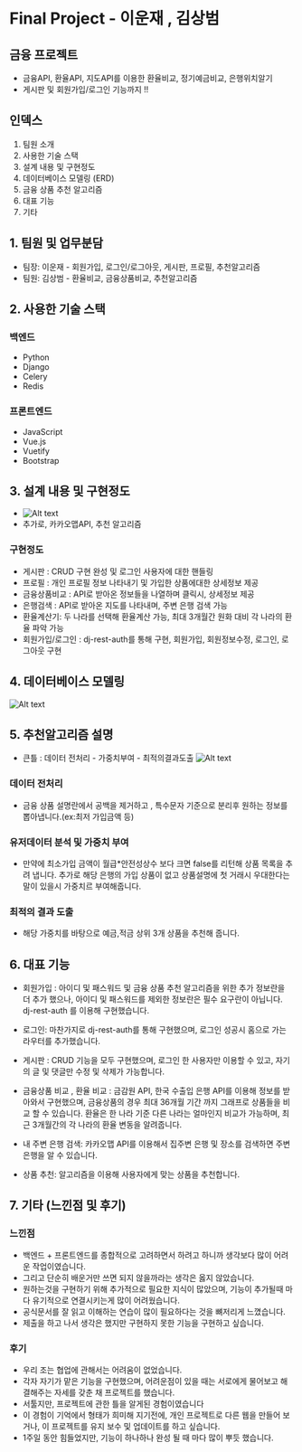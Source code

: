 # Final Project - 이운재 , 김상범

## 금융 프로젝트
- 금융API, 환율API, 지도API를 이용한 환율비교, 정기예금비교, 은행위치알기
- 게시판 및 회원가입/로그인 기능까지 !!

## 인덱스
1. 팀원 소개
2. 사용한 기술 스택
3. 설계 내용 및 구현정도
4. 데이터베이스 모델링 (ERD)
5. 금융 상품 추천 알고리즘
6. 대표 기능
7. 기타

## 1. 팀원 및 업무분담
- 팀장: 이운재 - 회원가입, 로그인/로그아웃, 게시판, 프로필, 추천알고리즘
- 팀원: 김상범 - 환율비교, 금융상품비교, 추천알고리즘

## 2. 사용한 기술 스택
### 백엔드
- Python
- Django
- Celery
- Redis

### 프론트엔드
- JavaScript
- Vue.js
- Vuetify
- Bootstrap


## 3. 설계 내용 및 구현정도
- ![Alt text](image.png)
- 추가로, 카카오맵API, 추천 알고리즘
### 구현정도
- 게시판 : CRUD 구현 완성 및 로그인 사용자에 대한 핸들링
- 프로필 : 개인 프로필 정보 나타내기 및 가입한 상품에대한 상세정보 제공
- 금융상품비교 : API로 받아온 정보들을 나열하며 클릭시, 상세정보 제공
- 은행검색 : API로 받아온 지도를 나타내며, 주변 은행 검색 가능
- 환율계산기: 두 나라를 선택해 환율계산 가능, 최대 3개월간 원화 대비 각 나라의 환율 파악 가능
- 회원가입/로그인 : dj-rest-auth를 통해 구현, 회원가입, 회원정보수정, 로그인, 로그아웃 구현


## 4. 데이터베이스 모델링
![Alt text](image-1.png)

## 5. 추천알고리즘 설명
- 큰틀 : 데이터 전처리 - 가중치부여 - 최적의결과도출
![Alt text](image-2.png)

### 데이터 전처리
- 금융 상품 설명란에서 공백을 제거하고 , 특수문자 기준으로 분리후 원하는 정보를 뽑아냅니다.(ex:최저 가입금액 등)
### 유저데이터 분석 및 가중치 부여
- 만약에 최소가입 금액이 월급*안전성상수 보다 크면  false를 리턴해 상품 목록을 추려 냅니다. 추가로 해당 은행의 가입 상품이 없고 상품설명에 첫 거래시 우대한다는 말이 있을시 가중치르 부여해줍니다.
### 최적의 결과 도출
- 해당 가중치를 바탕으로 예금,적금 상위 3개 상품을 추천해 줍니다.
## 6. 대표 기능
- 회원가입 : 아이디 및 패스워드 및 금융 상품 추천 알고리즘을 위한 추가 정보란을 더 추가 했으나, 아이디 및 패스워드를 제외한 정보란은 필수 요구란이 아닙니다. dj-rest-auth 를 이용해 구현했습니다.

- 로그인: 마찬가지로 dj-rest-auth를 통해 구현했으며, 로그인 성공시 홈으로 가는 라우터를 추가했습니다.

- 게시판 : CRUD 기능을 모두 구현했으며, 로그인 한 사용자만 이용할 수 있고, 자기의 글 및 댓글만 수정 및 삭제가 가능합니다.

- 금융상품 비교 , 환율 비교 : 금감원 API, 한국 수출입 은행 API를 이용해 정보를 받아와서 구현했으며, 금융상품의 경우 최대 36개월 기간 까지 그래프로 상품들을 비교 할 수 있습니다. 환율은 한 나라 기준 다른 나라는 얼마인지 비교가 가능하며, 최근 3개월간의 각 나라의 환율 변동을 알려줍니다.

- 내 주변 은행 검색: 카카오맵 API를 이용해서 집주변 은행 및 장소를 검색하면 주변 은행을 알 수 있습니다.

- 상품 추천: 알고리즘을 이용해 사용자에게 맞는 상품을 추천합니다.

## 7. 기타 (느낀점 및 후기)
### 느낀점
- 백엔드 + 프론트엔드를 종합적으로 고려하면서 하려고 하니까 생각보다 많이 어려운 작업이였습니다. 
- 그리고 단순히 배운거만 쓰면 되지 않을까라는 생각은 옳지 않았습니다.
- 원하는것을 구현하기 위해 추가적으로 필요한 지식이 많았으며, 기능이 추가될때 마다 유기적으로 연결시키는게 많이 어려웠습니다.
- 공식문서를 잘 읽고 이해하는 연습이 많이 필요하다는 것을 뼈저리게 느꼈습니다.
- 제출을 하고 나서 생각은 했지만 구현하지 못한 기능을 구현하고 싶습니다.
### 후기
- 우리 조는 협업에 관해서는 어려움이 없었습니다.
- 각자 자기가 맡은 기능을 구현했으며, 어려운점이 있을 때는 서로에게 물어보고 해결해주는 자세를 갖춘 채 프로젝트를 했습니다.
- 서툴지만, 프로젝트에 관한 틀을 알게된 경험이였습니다
- 이 경험이 기억에서 형태가 희미해 지기전에, 개인 프로젝트로 다른 웹을 만들어 보거나, 이 프로젝트를 유지 보수 및 업데이트를 하고 싶습니다.
- 1주일 동안 힘들었지만, 기능이 하나하나 완성 될 때 마다 많이 뿌듯 했습니다. 